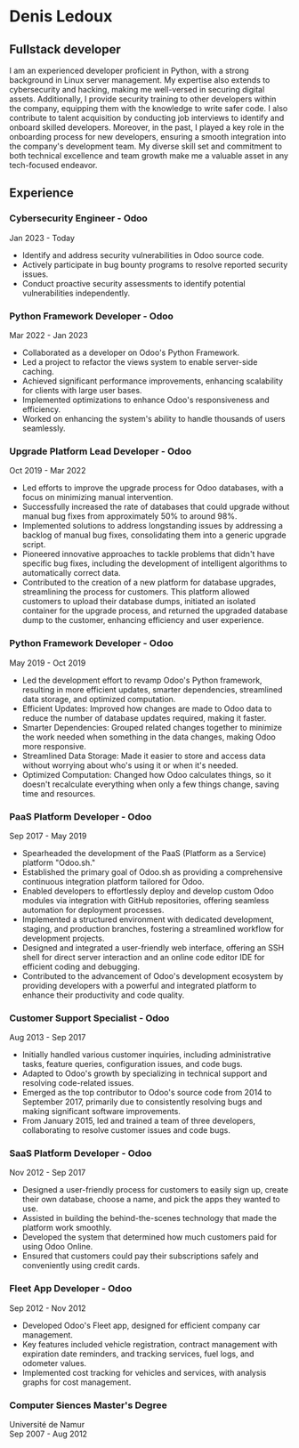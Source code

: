 # Denis Ledoux
## Fullstack developer

I am an experienced developer proficient in Python, with a strong background in Linux server management. My expertise also extends to cybersecurity and hacking, making me well-versed in securing digital assets. Additionally, I provide security training to other developers within the company, equipping them with the knowledge to write safer code. I also contribute to talent acquisition by conducting job interviews to identify and onboard skilled developers. Moreover, in the past, I played a key role in the onboarding process for new developers, ensuring a smooth integration into the company's development team. My diverse skill set and commitment to both technical excellence and team growth make me a valuable asset in any tech-focused endeavor.

## Experience
### Cybersecurity Engineer - Odoo
Jan 2023 - Today
- Identify and address security vulnerabilities in Odoo source code.
- Actively participate in bug bounty programs to resolve reported security issues.
- Conduct proactive security assessments to identify potential vulnerabilities independently.

### Python Framework Developer - Odoo
Mar 2022 - Jan 2023
- Collaborated as a developer on Odoo's Python Framework.
- Led a project to refactor the views system to enable server-side caching.
- Achieved significant performance improvements, enhancing scalability for clients with large user bases.
- Implemented optimizations to enhance Odoo's responsiveness and efficiency.
- Worked on enhancing the system's ability to handle thousands of users seamlessly.

### Upgrade Platform Lead Developer - Odoo
Oct 2019 - Mar 2022  
- Led efforts to improve the upgrade process for Odoo databases, with a focus on minimizing manual intervention.
- Successfully increased the rate of databases that could upgrade without manual bug fixes from approximately 50% to around 98%.
- Implemented solutions to address longstanding issues by addressing a backlog of manual bug fixes, consolidating them into a generic upgrade script.
- Pioneered innovative approaches to tackle problems that didn't have specific bug fixes, including the development of intelligent algorithms to automatically correct data.
- Contributed to the creation of a new platform for database upgrades, streamlining the process for customers. This platform allowed customers to upload their database dumps, initiated an isolated container for the upgrade process, and returned the upgraded database dump to the customer, enhancing efficiency and user experience.

### Python Framework Developer - Odoo
May 2019 - Oct 2019
- Led the development effort to revamp Odoo's Python framework, resulting in more efficient updates, smarter dependencies, streamlined data storage, and optimized computation.
- Efficient Updates: Improved how changes are made to Odoo data to reduce the number of database updates required, making it faster.
- Smarter Dependencies: Grouped related changes together to minimize the work needed when something in the data changes, making Odoo more responsive.
- Streamlined Data Storage: Made it easier to store and access data without worrying about who's using it or when it's needed.
- Optimized Computation: Changed how Odoo calculates things, so it doesn't recalculate everything when only a few things change, saving time and resources.

### PaaS Platform Developer - Odoo
Sep 2017 - May 2019
- Spearheaded the development of the PaaS (Platform as a Service) platform "Odoo.sh."
- Established the primary goal of Odoo.sh as providing a comprehensive continuous integration platform tailored for Odoo.
- Enabled developers to effortlessly deploy and develop custom Odoo modules via integration with GitHub repositories, offering seamless automation for deployment processes.
- Implemented a structured environment with dedicated development, staging, and production branches, fostering a streamlined workflow for development projects.
- Designed and integrated a user-friendly web interface, offering an SSH shell for direct server interaction and an online code editor IDE for efficient coding and debugging.
- Contributed to the advancement of Odoo's development ecosystem by providing developers with a powerful and integrated platform to enhance their productivity and code quality.

### Customer Support Specialist - Odoo
Aug 2013 - Sep 2017
- Initially handled various customer inquiries, including administrative tasks, feature queries, configuration issues, and code bugs.
- Adapted to Odoo's growth by specializing in technical support and resolving code-related issues.
- Emerged as the top contributor to Odoo's source code from 2014 to September 2017, primarily due to consistently resolving bugs and making significant software improvements.
- From January 2015, led and trained a team of three developers, collaborating to resolve customer issues and code bugs.

### SaaS Platform Developer - Odoo
Nov 2012 - Sep 2017
- Designed a user-friendly process for customers to easily sign up, create their own database, choose a name, and pick the apps they wanted to use.
- Assisted in building the behind-the-scenes technology that made the platform work smoothly.
- Developed the system that determined how much customers paid for using Odoo Online.
- Ensured that customers could pay their subscriptions safely and conveniently using credit cards.

### Fleet App Developer - Odoo
Sep 2012 - Nov 2012
- Developed Odoo's Fleet app, designed for efficient company car management.
- Key features included vehicle registration, contract management with expiration date reminders, and tracking services, fuel logs, and odometer values.
- Implemented cost tracking for vehicles and services, with analysis graphs for cost management.

### Computer Siences Master's Degree
Université de Namur  
Sep 2007 - Aug 2012
